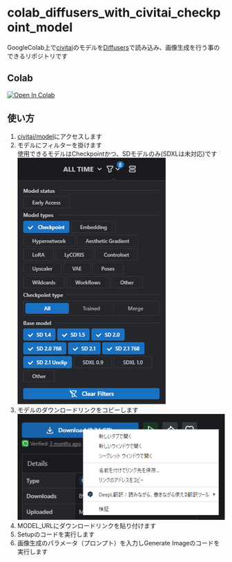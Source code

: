 
# colab_diffusers_with_civitai_checkpoint_model

GoogleColab上で[civitai](https://civitai.com/)のモデルを[Diffusers](https://huggingface.co/docs/diffusers/index)で読み込み、画像生成を行う事のできるリポジトリです


## Colab

<a href="https://colab.research.google.com/github/HawkClaws/colab_diffusers_with_civitai_checkpoint_model/blob/main/colab_diffusers_with_civitai_checkpoint_model.ipynb" target="_blank"><img src="https://colab.research.google.com/assets/colab-badge.svg" alt="Open In Colab"/></a>


## 使い方
1. [civitai/model](https://civitai.com/models)にアクセスします
2. モデルにフィルターを掛けます<br>
使用できるモデルはCheckpointかつ、SDモデルのみ(SDXLは未対応)です
![image](./images/htu1.png)
3. モデルのダウンロードリンクをコピーします
![image](./images/htu2.png)
4. MODEL_URLにダウンロードリンクを貼り付けます
5. Setupのコードを実行します
6. 画像生成のパラメータ（プロンプト）を入力しGenerate Imageのコードを実行します